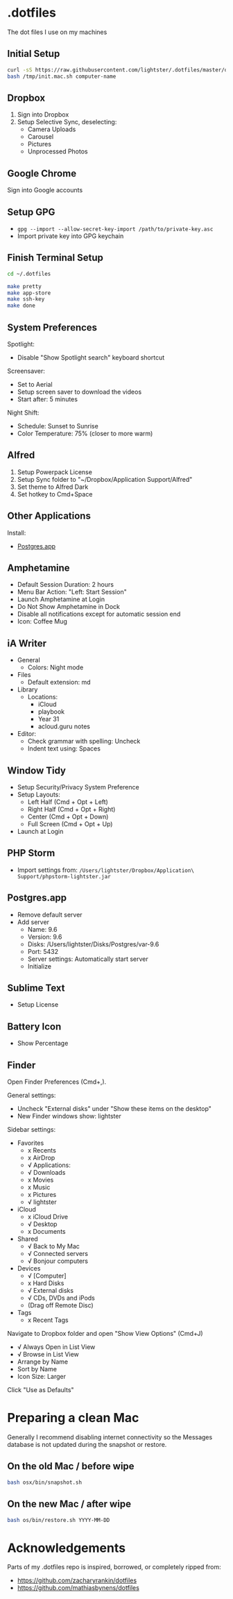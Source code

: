 .dotfiles
=========

The dot files I use on my machines

## Initial Setup

```bash
curl -sS https://raw.githubusercontent.com/lightster/.dotfiles/master/osx/bin/init-mac.sh >/tmp/init.mac.sh
bash /tmp/init.mac.sh computer-name
```

## Dropbox

1. Sign into Dropbox
2. Setup Selective Sync, deselecting:
    - Camera Uploads
    - Carousel
    - Pictures
    - Unprocessed Photos

## Google Chrome

Sign into Google accounts

## Setup GPG

- `gpg --import --allow-secret-key-import /path/to/private-key.asc`
- Import private key into GPG keychain

## Finish Terminal Setup

```bash
cd ~/.dotfiles

make pretty
make app-store
make ssh-key
make done
```

## System Preferences

Spotlight:
 - Disable "Show Spotlight search" keyboard shortcut

Screensaver:
 - Set to Aerial
 - Setup screen saver to download the videos
 - Start after: 5 minutes

Night Shift:

 - Schedule: Sunset to Sunrise
 - Color Temperature: 75% (closer to more warm)

## Alfred

1. Setup Powerpack License
2. Setup Sync folder to "~/Dropbox/Application Support/Alfred"
3. Set theme to Alfred Dark
4. Set hotkey to Cmd+Space

## Other Applications

Install:
 - [Postgres.app](http://postgresapp.com)

## Amphetamine

 - Default Session Duration: 2 hours
 - Menu Bar Action: "Left: Start Session"
 - Launch Amphetamine at Login
 - Do Not Show Amphetamine in Dock
 - Disable all notifications except for automatic session end
 - Icon: Coffee Mug

## iA Writer

 - General
   - Colors: Night mode
 - Files
   - Default extension: md
 - Library
   - Locations:
     - iCloud
     - playbook
     - Year 31
     - acloud.guru notes
 - Editor:
   - Check grammar with spelling: Uncheck
   - Indent text using: Spaces

## Window Tidy

 - Setup Security/Privacy System Preference
 - Setup Layouts:
    - Left Half (Cmd + Opt + Left)
    - Right Half (Cmd + Opt + Right)
    - Center (Cmd + Opt + Down)
    - Full Screen (Cmd + Opt + Up)
  - Launch at Login

## PHP Storm

 - Import settings from:
   `/Users/lightster/Dropbox/Application\ Support/phpstorm-lightster.jar`

## Postgres.app

 - Remove default server
 - Add server
   - Name: 9.6
   - Version: 9.6
   - Disks: /Users/lightster/Disks/Postgres/var-9.6
   - Port: 5432
   - Server settings: Automatically start server
   - Initialize

## Sublime Text

 - Setup License

## Battery Icon

 - Show Percentage

## Finder

Open Finder Preferences (Cmd+,).

General settings:

- Uncheck "External disks" under "Show these items on the desktop"
- New Finder windows show: lightster

Sidebar settings:

- Favorites
    - x Recents
    - x AirDrop
    - √ Applications:
    - √ Downloads
    - x Movies
    - x Music
    - x Pictures
    - √ lightster
- iCloud
    - x iCloud Drive
    - √ Desktop
    - x Documents
- Shared
    - √ Back to My Mac
    - √ Connected servers
    - √ Bonjour computers
- Devices
    - √ [Computer]
    - x Hard Disks
    - √ External disks
    - √ CDs, DVDs and iPods
    - (Drag off Remote Disc)
- Tags
    - x Recent Tags

Navigate to Dropbox folder and open "Show View Options" (Cmd+J)

- √ Always Open in List View
- √ Browse in List View
- Arrange by Name
- Sort by Name
- Icon Size: Larger

Click "Use as Defaults"

# Preparing a clean Mac

Generally I recommend disabling internet connectivity so the Messages database
is not updated during the snapshot or restore.

## On the old Mac / before wipe

```bash
bash osx/bin/snapshot.sh
```

## On the new Mac / after wipe

```bash
bash os/bin/restore.sh YYYY-MM-DD
```

# Acknowledgements

Parts of my .dotfiles repo is inspired, borrowed, or completely ripped from:

 - https://github.com/zacharyrankin/dotfiles
 - https://github.com/mathiasbynens/dotfiles
